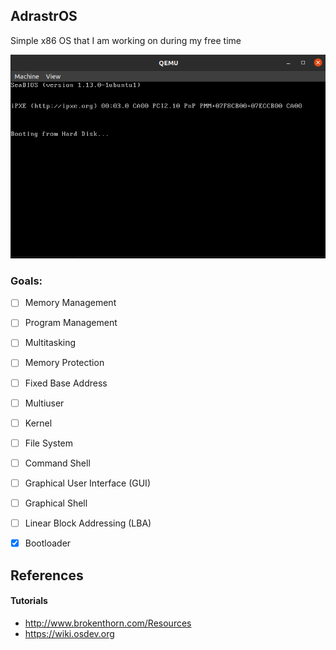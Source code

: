 ## AdrastrOS

Simple x86 OS that I am working on during my free time

![Image of AdrastrOS](https://github.com/hwilt/AdrastrOS/blob/master/Pictures/bootloading.png)


### Goals:
- [ ] Memory Management
- [ ] Program Management
- [ ] Multitasking
- [ ] Memory Protection
- [ ] Fixed Base Address
- [ ] Multiuser
- [ ] Kernel
- [ ] File System
- [ ] Command Shell
- [ ] Graphical User Interface (GUI)
- [ ] Graphical Shell
- [ ] Linear Block Addressing (LBA)
- [x] Bootloader


## References

#### Tutorials

- http://www.brokenthorn.com/Resources
- https://wiki.osdev.org
